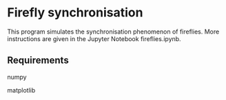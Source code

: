 # Firefly synchronisation

This program simulates the synchronisation phenomenon of fireflies. More 
instructions are given in the Jupyter Notebook fireflies.ipynb. 

## Requirements
numpy 

matplotlib



